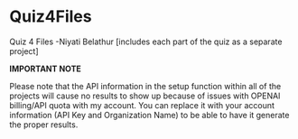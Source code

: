 # Quiz4Files
Quiz 4 Files -Niyati Belathur [includes each part of the quiz as a separate project]

**IMPORTANT NOTE**

Please note that the API information in the setup function within all of the projects will cause no results to show up because of issues with OPENAI billing/API quota with my account. You can replace it with your account information (API Key and Organization Name) to be able to have it generate the proper results.  

